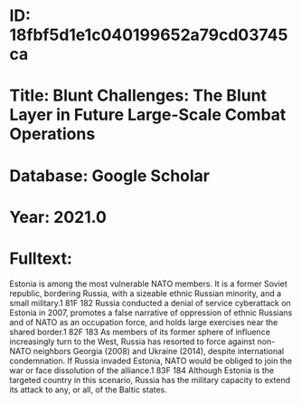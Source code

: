 # ID: 18fbf5d1e1c040199652a79cd03745ca
# Title: Blunt Challenges: The Blunt Layer in Future Large-Scale Combat Operations
# Database: Google Scholar
# Year: 2021.0
# Fulltext:
Estonia is among the most vulnerable NATO members.
It is a former Soviet republic, bordering Russia, with a sizeable ethnic Russian minority, and a small military.1 81F 182 Russia conducted a denial of service cyberattack on Estonia in 2007, promotes a false narrative of oppression of ethnic Russians and of NATO as an occupation force, and holds large exercises near the shared border.1 82F 183 As members of its former sphere of influence increasingly turn to the West, Russia has resorted to force against non-NATO neighbors Georgia (2008) and Ukraine (2014), despite international condemnation.
If Russia invaded Estonia, NATO would be obliged to join the war or face dissolution of the alliance.1 83F 184 Although Estonia is the targeted country in this scenario, Russia has the military capacity to extend its attack to any, or all, of the Baltic states.